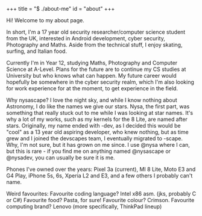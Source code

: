 +++
title = "$ ./about-me"
id = "about"
+++

Hi! Welcome to my about page.

In short, I'm a 17 year old security researcher/computer science student from the UK,
interested in Android development, cyber security, Photography and Maths. Aside from
the technical stuff, I enjoy skating, surfing, and Italian food.

Currently I'm in Year 12, studying Maths, Photography and Computer Science at A-Level.
Plans for the future are to continue my CS studies at University but who knows what can
happen. My future career would hopefully be somewhere in the cyber security realm, which
I'm also looking for work experience for at the moment, to get experience in the field.

Why nysascape? I love the night sky, and while I know nothing about Astronomy, I do
like the names we give our stars. Nysa, the first part, was something that really stuck
out to me while I was looking at star names. It's why a lot of my works, such as my
kernels for the 8 Lite, are named after stars. Originally, my name ended with -dev, as
I decided this would be "cool" as a 13 year old aspiring developer, who knew nothing,
but as time grew and I joined the devscapes team, I eventually migrated to -scape. Why,
I'm not sure, but it has grown on me since. I use @nysa where I can, but this is rare -
if you find me on anything named @nysascape or @nysadev, you can usually be sure it is me.

Phones I've owned over the years: Pixel 3a (current), MI 8 Lite, Moto E3 and G4 Play,
iPhone 5s, 6s, Xperia L2 and E3, and a few others I probably can't name.

Weird favourites:
Favourite coding language? Intel x86 asm. (jks, probably C or C#)
Favourite food? Pasta, for sure!
Favourite colour? Crimson.
Favourite computing brand? Lenovo (more specifically, ThinkPad lineup)
